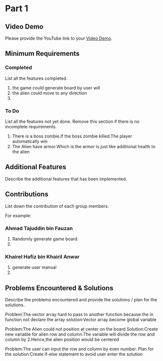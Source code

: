 # Part 1

## Video Demo

Please provide the YouTube link to your [Video Demo](https://youtube.com).

## Minimum Requirements

### Completed

List all the features completed.

1. the game could generate board by user will
2. the alien could move to any direction
3. 

### To Do

List all the features not yet done. Remove this section if there is no incomplete requirements.

1. There is a boss zombie.If the boss zombie killed.The player automatically win
2. The Alien have armor.Which is the armor is just like additional health to the alien

## Additional Features

Describe the additional features that has been implemented.

## Contributions

List down the contribution of each group members.

For example:

### Ahmad Tajuddin bin Fauzan

1. Randomly generate game board.
2. 

### Khairel Hafiz bin Khairil Anwar

1. generate user manual
2. 


## Problems Encountered & Solutions

Describe the problems encountered and provide the solutions / plan for the solutions.

Problem:The vector array hard to pass to another function because the in function not declare the array
solution:Vector array become global variable

Problem:The Alien could not position at center on the board
Solution:Create new variable for alien row and column.The variable will divide the row and column by 2.Hence,the alien position would be centered

Problem:The user can input the row and column by even number.
Plan for the solution:Create if-else statement to avoid user enter the solution

